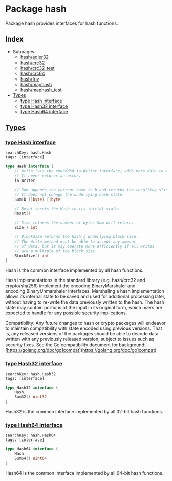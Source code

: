 # Package hash

Package hash provides interfaces for hash functions. 

## Index

* Subpages
  * [hash/adler32](hash/adler32.md)
  * [hash/crc32](hash/crc32.md)
  * [hash/crc32_test](hash/crc32_test.md)
  * [hash/crc64](hash/crc64.md)
  * [hash/fnv](hash/fnv.md)
  * [hash/maphash](hash/maphash.md)
  * [hash/maphash_test](hash/maphash_test.md)
* [Types](#type)
    * [type Hash interface](#Hash)
    * [type Hash32 interface](#Hash32)
    * [type Hash64 interface](#Hash64)


## <a id="type" href="#type">Types</a>

### <a id="Hash" href="#Hash">type Hash interface</a>

```
searchKey: hash.Hash
tags: [interface]
```

```Go
type Hash interface {
	// Write (via the embedded io.Writer interface) adds more data to the running hash.
	// It never returns an error.
	io.Writer

	// Sum appends the current hash to b and returns the resulting slice.
	// It does not change the underlying hash state.
	Sum(b []byte) []byte

	// Reset resets the Hash to its initial state.
	Reset()

	// Size returns the number of bytes Sum will return.
	Size() int

	// BlockSize returns the hash's underlying block size.
	// The Write method must be able to accept any amount
	// of data, but it may operate more efficiently if all writes
	// are a multiple of the block size.
	BlockSize() int
}
```

Hash is the common interface implemented by all hash functions. 

Hash implementations in the standard library (e.g. hash/crc32 and crypto/sha256) implement the encoding.BinaryMarshaler and encoding.BinaryUnmarshaler interfaces. Marshaling a hash implementation allows its internal state to be saved and used for additional processing later, without having to re-write the data previously written to the hash. The hash state may contain portions of the input in its original form, which users are expected to handle for any possible security implications. 

Compatibility: Any future changes to hash or crypto packages will endeavor to maintain compatibility with state encoded using previous versions. That is, any released versions of the packages should be able to decode data written with any previously released version, subject to issues such as security fixes. See the Go compatibility document for background: [https://golang.org/doc/go1compat](https://golang.org/doc/go1compat) 

### <a id="Hash32" href="#Hash32">type Hash32 interface</a>

```
searchKey: hash.Hash32
tags: [interface]
```

```Go
type Hash32 interface {
	Hash
	Sum32() uint32
}
```

Hash32 is the common interface implemented by all 32-bit hash functions. 

### <a id="Hash64" href="#Hash64">type Hash64 interface</a>

```
searchKey: hash.Hash64
tags: [interface]
```

```Go
type Hash64 interface {
	Hash
	Sum64() uint64
}
```

Hash64 is the common interface implemented by all 64-bit hash functions. 

